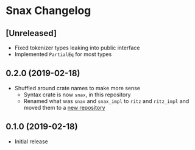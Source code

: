 # Snax Changelog

## [Unreleased]
- Fixed tokenizer types leaking into public interface
- Implemented `PartialEq` for most types

## 0.2.0 (2019-02-18)
- Shuffled around crate names to make more sense
	- Syntax crate is now `snax`, in this repository
	- Renamed what was `snax` and `snax_impl` to `ritz` and `ritz_impl` and moved them to a [new repository](https://github.com/LPGhatguy/ritz)

## 0.1.0 (2019-02-18)
- Initial release